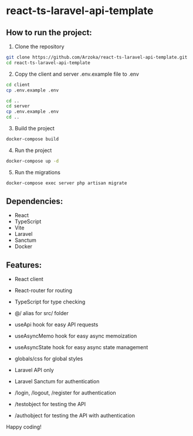 # react-ts-laravel-api-template

## How to run the project:

1. Clone the repository
```bash
git clone https://github.com/Arzoka/react-ts-laravel-api-template.git
cd react-ts-laravel-api-template
```

2. Copy the client and server .env.example file to .env
```bash
cd client
cp .env.example .env
```

```bash
cd ..
cd server
cp .env.example .env
cd ..
```

3. Build the project
```bash
docker-compose build
```

4. Run the project
```bash
docker-compose up -d
```

5. Run the migrations
```bash
docker-compose exec server php artisan migrate
```

## Dependencies:
- React
- TypeScript
- Vite
- Laravel
- Sanctum
- Docker

## Features:
- React client
- React-router for routing
- TypeScript for type checking
- @/ alias for src/ folder
- useApi hook for easy API requests
- useAsyncMemo hook for easy async memoization
- useAsyncState hook for easy async state management
- globals/css for global styles

- Laravel API only
- Laravel Sanctum for authentication
- /login, /logout, /register for authentication
- /testobject for testing the API
- /authobject for testing the API with authentication

Happy coding!
